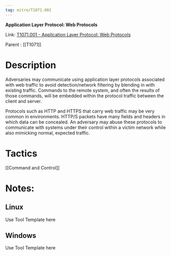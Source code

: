 ```yaml
---
tag: mitre/T1071.001
---
```


**Application Layer Protocol: Web Protocols**

Link: [T1071.001 - Application Layer Protocol: Web Protocols](https://attack.mitre.org/techniques/T1071/001)

Parent : [[T1071]]


# Description

Adversaries may communicate using application layer protocols associated with web traffic to avoid detection/network filtering by blending in with existing traffic. Commands to the remote system, and often the results of those commands, will be embedded within the protocol traffic between the client and server. 

Protocols such as HTTP and HTTPS that carry web traffic may be very common in environments. HTTP/S packets have many fields and headers in which data can be concealed. An adversary may abuse these protocols to communicate with systems under their control within a victim network while also mimicking normal, expected traffic. 

# Tactics


[[Command and Control]]


# Notes:

## Linux

Use Tool Template here

## Windows

Use Tool Template here
